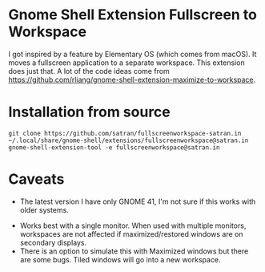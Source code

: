 # Gnome Shell Extension Fullscreen to Workspace

I got inspired by a feature by Elementary OS (which comes from macOS). It moves a fullscreen application to a separate workspace. This extension does just that. A lot of the code ideas come from https://github.com/rliang/gnome-shell-extension-maximize-to-workspace.

# Installation from source
```
git clone https://github.com/satran/fullscreenworkspace-satran.in ~/.local/share/gnome-shell/extensions/fullscreenworkspace@satran.in
gnome-shell-extension-tool -e fullscreenworkspace@satran.in
```

# Caveats
* The latest version I have only GNOME 41, I'm not sure if this works with older systems.
- Works best with a single monitor. When used with multiple monitors, workspaces are not affected if maximized/restored windows are on secondary displays.
- There is an option to simulate this with Maximized windows but there are some bugs. Tiled windows will go into a new workspace. 
